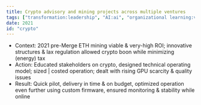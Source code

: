 ```yaml
---
title: Crypto advisory and mining projects across multiple ventures
tags: ["transformation:leadership", "AI:ai", "organizational learning:values", "stakeholder communication:stakeholder", "risk management:covendit"]
date: 2021
id: "crypto"
---
```


* Context: 2021 pre-Merge ETH mining viable & very-high ROI; innovative structures & lax regulation allowed crypto boon while minimizing (energy) tax
* Action: Educated stakeholders on crypto, designed technical operating model; sized | costed operation; dealt with rising GPU scarcity & quality issues
* Result: Quick pilot, delivery in time & on budget, optimized operation even further using custom firmware, ensured monitoring & stability while online

